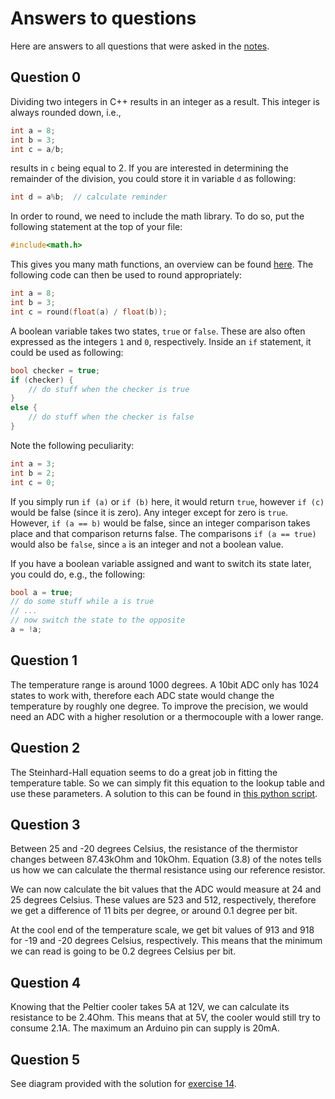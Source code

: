 # Answers to questions

Here are answers to all questions that were asked in the 
[notes](https://raw.githubusercontent.com/galactic-forensics/workshop_arduino_electronics/main/notes_arduino_intro/main_arduino_intro.pdf).

## Question 0

Dividing two integers in C++ results in an integer as a result. This integer is always rounded down, i.e.,
```cpp
int a = 8;
int b = 3;
int c = a/b;
```
results in `c` being equal to 2. If you are interested in determining the remainder of the division, you could store it in variable `d` as following:
```cpp
int d = a%b;  // calculate reminder
```

In order to round, we need to include the math library. To do so, put the following statement at the top of your file:
```cpp
#include<math.h>
```
This gives you many math functions, an overview can be found [here](https://www.nongnu.org/avr-libc/user-manual/group__avr__math.html).
The following code can then be used to round appropriately:
```cpp
int a = 8;
int b = 3;
int c = round(float(a) / float(b));
```

A boolean variable takes two states, `true` or `false`. These are also often expressed as the integers `1` and `0`, respectively. Inside an `if` statement, it could be used as following:
```cpp
bool checker = true;
if (checker) {
    // do stuff when the checker is true
}
else {
    // do stuff when the checker is false
}
```
Note the following peculiarity:
```cpp
int a = 3;
int b = 2;
int c = 0;
```
If you simply run `if (a)` or `if (b)` here, it would return `true`, however `if (c)` would be false (since it is zero). Any integer except for zero is `true`. However, `if (a == b)` would be false, since an integer comparison takes place and that comparison returns false. The comparisons `if (a == true)` would also be `false`, since `a` is an integer and not a boolean value.

If you have a boolean variable assigned and want to switch its state later, you could do, e.g., the following:
```cpp
bool a = true;
// do some stuff while a is true
// ...
// now switch the state to the opposite
a = !a;
```

## Question 1

The temperature range is around 1000 degrees. A 10bit ADC only has 1024 states to work with, therefore each ADC state would change the temperature by roughly one degree. To improve the precision, we would need an ADC with a higher resolution or a thermocouple with a lower range.


## Question 2

The Steinhard-Hall equation seems to do a great job in fitting the temperature table. So we can simply fit this equation to the lookup table and use these parameters. A solution to this can be found in [this python script](../figures/03_temperature/thermistor.py).

## Question 3

Between 25 and -20 degrees Celsius, the resistance of the thermistor changes between 87.43kOhm and 10kOhm.
Equation (3.8) of the notes tells us how we can calculate the thermal resistance using our reference resistor. 

We can now calculate the bit values that the ADC would measure at 24 and 25 degrees Celsius. These values are 523 and 512, respectively, therefore we get a difference of 11 bits per degree, or around 0.1 degree per bit.

At the cool end of the temperature scale, we get bit values of 913 and 918 for -19 and -20 degrees Celsius, respectively. This means that the minimum we can read is going to be 0.2 degrees Celsius per bit. 


## Question 4

Knowing that the Peltier cooler takes 5A at 12V, we can calculate its resistance to be 2.4Ohm. This means that at 5V, the cooler would still try to consume 2.1A. The maximum an Arduino pin can supply is 20mA. 

## Question 5

See diagram provided with the solution for [exercise 14](../exercises/exercise_14).
